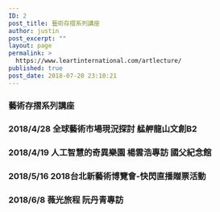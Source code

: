 ```yaml
---
ID: 2
post_title: 藝術存摺系列講座
author: justin
post_excerpt: ""
layout: page
permalink: >
  https://www.leartinternational.com/artlecture/
published: true
post_date: 2018-07-20 23:10:21
---
```

<h3>藝術存摺系列講座</h3>		
			<h3> 2018/4/28  全球藝術市場現況探討 艋舺龍山文創B2​</h3>		
			<h3>2018/4/19  人工智慧的奇異樂園   楊雲浩專訪  國父紀念館 </h3>		
			<h3>2018/5/16  2018台北新藝術博覽會-快閃直播贈票活動</h3>		
			<h3>2018/6/8  薇光旅程  阮丹青專訪</h3>
